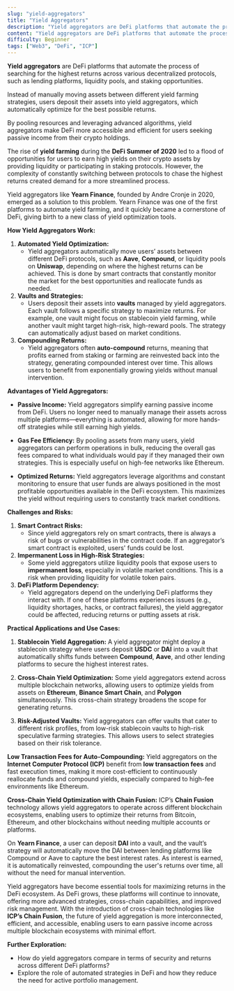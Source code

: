 ```yaml
---
slug: "yield-aggregators"
title: "Yield Aggregators"
description: "Yield aggregators are DeFi platforms that automate the process of searching for the highest returns across various decentralized protocols, such as lending platforms, liquidity pools, and staking opportunities."
content: "Yield aggregators are DeFi platforms that automate the process of searching for the highest returns across various decentralized protocols, such as lending platforms, liquidity pools, and staking opportunities."
difficulty: Beginner
tags: ["Web3", "DeFi", "ICP"]
---
```




**Yield aggregators** are DeFi platforms that automate the process of searching for the highest returns across various decentralized protocols, such as lending platforms, liquidity pools, and staking opportunities.

Instead of manually moving assets between different yield farming strategies, users deposit their assets into yield aggregators, which automatically optimize for the best possible returns.

By pooling resources and leveraging advanced algorithms, yield aggregators make DeFi more accessible and efficient for users seeking passive income from their crypto holdings.

The rise of **yield farming** during the **DeFi Summer of 2020** led to a flood of opportunities for users to earn high yields on their crypto assets by providing liquidity or participating in staking protocols. However, the complexity of constantly switching between protocols to chase the highest returns created demand for a more streamlined process.

Yield aggregators like **Yearn Finance**, founded by Andre Cronje in 2020, emerged as a solution to this problem. Yearn Finance was one of the first platforms to automate yield farming, and it quickly became a cornerstone of DeFi, giving birth to a new class of yield optimization tools.

**How Yield Aggregators Work:**

1. **Automated Yield Optimization:**
    - Yield aggregators automatically move users’ assets between different DeFi protocols, such as **Aave**, **Compound**, or liquidity pools on **Uniswap**, depending on where the highest returns can be achieved. This is done by smart contracts that constantly monitor the market for the best opportunities and reallocate funds as needed.
2. **Vaults and Strategies:**
    - Users deposit their assets into **vaults** managed by yield aggregators. Each vault follows a specific strategy to maximize returns. For example, one vault might focus on stablecoin yield farming, while another vault might target high-risk, high-reward pools. The strategy can automatically adjust based on market conditions.
3. **Compounding Returns:**
    - Yield aggregators often **auto-compound** returns, meaning that profits earned from staking or farming are reinvested back into the strategy, generating compounded interest over time. This allows users to benefit from exponentially growing yields without manual intervention.

**Advantages of Yield Aggregators:**

- **Passive Income:**
    Yield aggregators simplify earning passive income from DeFi. Users no longer need to manually manage their assets across multiple platforms—everything is automated, allowing for more hands-off strategies while still earning high yields.

- **Gas Fee Efficiency:**
    By pooling assets from many users, yield aggregators can perform operations in bulk, reducing the overall gas fees compared to what individuals would pay if they managed their own strategies. This is especially useful on high-fee networks like Ethereum.

- **Optimized Returns:**
    Yield aggregators leverage algorithms and constant monitoring to ensure that user funds are always positioned in the most profitable opportunities available in the DeFi ecosystem. This maximizes the yield without requiring users to constantly track market conditions.

**Challenges and Risks:**

1. **Smart Contract Risks:**
    - Since yield aggregators rely on smart contracts, there is always a risk of bugs or vulnerabilities in the contract code. If an aggregator’s smart contract is exploited, users' funds could be lost.
2. **Impermanent Loss in High-Risk Strategies:**
    - Some yield aggregators utilize liquidity pools that expose users to **impermanent loss**, especially in volatile market conditions. This is a risk when providing liquidity for volatile token pairs.
3. **DeFi Platform Dependency:**
    - Yield aggregators depend on the underlying DeFi platforms they interact with. If one of these platforms experiences issues (e.g., liquidity shortages, hacks, or contract failures), the yield aggregator could be affected, reducing returns or putting assets at risk.

**Practical Applications and Use Cases:**

1. **Stablecoin Yield Aggregation:** A yield aggregator might deploy a stablecoin strategy where users deposit **USDC** or **DAI** into a vault that automatically shifts funds between **Compound**, **Aave**, and other lending platforms to secure the highest interest rates.

2. **Cross-Chain Yield Optimization:** Some yield aggregators extend across multiple blockchain networks, allowing users to optimize yields from assets on **Ethereum**, **Binance Smart Chain**, and **Polygon** simultaneously. This cross-chain strategy broadens the scope for generating returns.

3. **Risk-Adjusted Vaults:** Yield aggregators can offer vaults that cater to different risk profiles, from low-risk stablecoin vaults to high-risk speculative farming strategies. This allows users to select strategies based on their risk tolerance.

**Low Transaction Fees for Auto-Compounding:** Yield aggregators on the **Internet Computer Protocol (ICP)** benefit from **low transaction fees** and fast execution times, making it more cost-efficient to continuously reallocate funds and compound yields, especially compared to high-fee environments like Ethereum.

**Cross-Chain Yield Optimization with Chain Fusion:** ICP’s **Chain Fusion** technology allows yield aggregators to operate across different blockchain ecosystems, enabling users to optimize their returns from Bitcoin, Ethereum, and other blockchains without needing multiple accounts or platforms.

On **Yearn Finance**, a user can deposit **DAI** into a vault, and the vault’s strategy will automatically move the DAI between lending platforms like Compound or Aave to capture the best interest rates. As interest is earned, it is automatically reinvested, compounding the user's returns over time, all without the need for manual intervention.

Yield aggregators have become essential tools for maximizing returns in the DeFi ecosystem. As DeFi grows, these platforms will continue to innovate, offering more advanced strategies, cross-chain capabilities, and improved risk management. With the introduction of cross-chain technologies like **ICP’s Chain Fusion**, the future of yield aggregation is more interconnected, efficient, and accessible, enabling users to earn passive income across multiple blockchain ecosystems with minimal effort.

**Further Exploration:**

- How do yield aggregators compare in terms of security and returns across different DeFi platforms?
- Explore the role of automated strategies in DeFi and how they reduce the need for active portfolio management.
